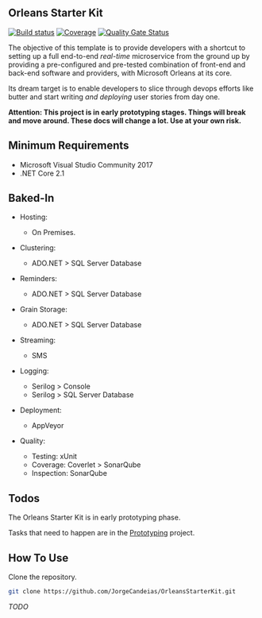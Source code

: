 ## Orleans Starter Kit

[![Build status](https://ci.appveyor.com/api/projects/status/tbnukulpu51v4obo?svg=true)](https://ci.appveyor.com/project/JorgeCandeias/orleansstarterkit)
[![Coverage](https://sonarcloud.io/api/project_badges/measure?project=JorgeCandeias_OrleansStarterKit&metric=coverage)](https://sonarcloud.io/dashboard?id=JorgeCandeias_OrleansStarterKit)
[![Quality Gate Status](https://sonarcloud.io/api/project_badges/measure?project=JorgeCandeias_OrleansStarterKit&metric=alert_status)](https://sonarcloud.io/dashboard?id=JorgeCandeias_OrleansStarterKit)

The objective of this template is to provide developers with a shortcut to setting up a full end-to-end _real-time_ microservice from the ground up
by providing a pre-configured and pre-tested combination of front-end and back-end software and providers, with Microsoft Orleans at its core.

Its dream target is to enable developers to slice through devops efforts like butter and start writing _and deploying_ user stories from day one.

**Attention: This project is in early prototyping stages. Things will break and move around. These docs will change a lot. Use at your own risk.**

## Minimum Requirements

* Microsoft Visual Studio Community 2017
* .NET Core 2.1

## Baked-In

* Hosting:
  * On Premises.

* Clustering:
  * ADO.NET > SQL Server Database

* Reminders:
  * ADO.NET > SQL Server Database

* Grain Storage:
  * ADO.NET > SQL Server Database

* Streaming:
  * SMS

* Logging:
  * Serilog > Console
  * Serilog > SQL Server Database

* Deployment:
  * AppVeyor

* Quality:
  * Testing: xUnit
  * Coverage: Coverlet > SonarQube
  * Inspection: SonarQube

## Todos

The Orleans Starter Kit is in early prototyping phase.

Tasks that need to happen are in the [Prototyping](https://github.com/JorgeCandeias/OrleansStarterKit/projects/1) project.

## How To Use

Clone the repository.

``` bash
git clone https://github.com/JorgeCandeias/OrleansStarterKit.git
```

*TODO*